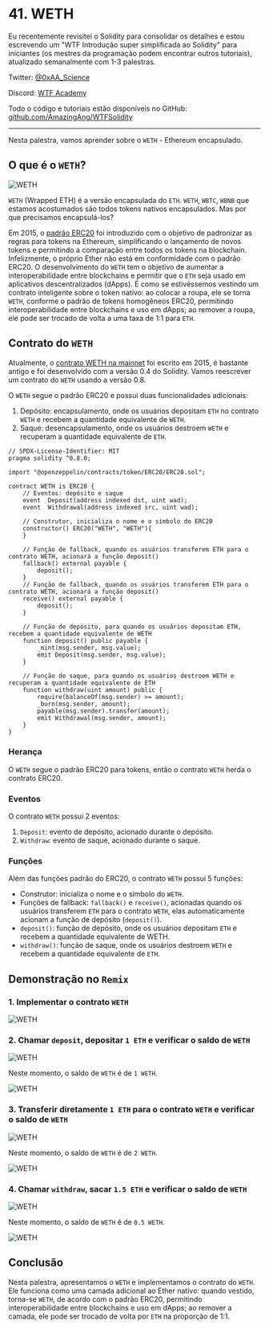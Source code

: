 # 41. WETH

Eu recentemente revisitei o Solidity para consolidar os detalhes e estou escrevendo um "WTF Introdução super simplificada ao Solidity" para iniciantes (os mestres da programação podem encontrar outros tutoriais), atualizado semanalmente com 1-3 palestras.

Twitter: [@0xAA_Science](https://twitter.com/0xAA_Science)

Discord: [WTF Academy](https://discord.gg/5akcruXrsk)

Todo o código e tutoriais estão disponíveis no GitHub: [github.com/AmazingAng/WTFSolidity](https://github.com/AmazingAng/WTFSolidity)

---

Nesta palestra, vamos aprender sobre o `WETH` - Ethereum encapsulado.

## O que é o `WETH`?

![WETH](./img/41-1.gif)

`WETH` (Wrapped ETH) é a versão encapsulada do `ETH`. `WETH`, `WBTC`, `WBNB` que estamos acostumados são todos tokens nativos encapsulados. Mas por que precisamos encapsulá-los?

Em 2015, o [padrão ERC20](../20_SendETH/readme_pt-br.md) foi introduzido com o objetivo de padronizar as regras para tokens na Ethereum, simplificando o lançamento de novos tokens e permitindo a comparação entre todos os tokens na blockchain. Infelizmente, o próprio Ether não está em conformidade com o padrão ERC20. O desenvolvimento do `WETH` tem o objetivo de aumentar a interoperabilidade entre blockchains e permitir que o `ETH` seja usado em aplicativos descentralizados (dApps). É como se estivéssemos vestindo um contrato inteligente sobre o token nativo: ao colocar a roupa, ele se torna `WETH`, conforme o padrão de tokens homogêneos ERC20, permitindo interoperabilidade entre blockchains e uso em dApps; ao remover a roupa, ele pode ser trocado de volta a uma taxa de 1:1 para `ETH`.

## Contrato do `WETH`

Atualmente, o [contrato WETH na mainnet](https://rinkeby.etherscan.io/token/0xc778417e063141139fce010982780140aa0cd5ab?a=0xe16c1623c1aa7d919cd2241d8b36d9e79c1be2a2) foi escrito em 2015, é bastante antigo e foi desenvolvido com a versão 0.4 do Solidity. Vamos reescrever um contrato do `WETH` usando a versão 0.8.

O `WETH` segue o padrão ERC20 e possui duas funcionalidades adicionais:

1. Depósito: encapsulamento, onde os usuários depositam `ETH` no contrato `WETH` e recebem a quantidade equivalente de `WETH`.
2. Saque: desencapsulamento, onde os usuários destroem `WETH` e recuperam a quantidade equivalente de `ETH`.

```solidity
// SPDX-License-Identifier: MIT
pragma solidity ^0.8.0;

import "@openzeppelin/contracts/token/ERC20/ERC20.sol";

contract WETH is ERC20 {
    // Eventos: depósito e saque
    event  Deposit(address indexed dst, uint wad);
    event  Withdrawal(address indexed src, uint wad);

    // Construtor, inicializa o nome e o símbolo do ERC20
    constructor() ERC20("WETH", "WETH"){
    }

    // Função de fallback, quando os usuários transferem ETH para o contrato WETH, acionará a função deposit()
    fallback() external payable {
        deposit();
    }
    // Função de fallback, quando os usuários transferem ETH para o contrato WETH, acionará a função deposit()
    receive() external payable {
        deposit();
    }

    // Função de depósito, para quando os usuários depositam ETH, recebem a quantidade equivalente de WETH
    function deposit() public payable {
        _mint(msg.sender, msg.value);
        emit Deposit(msg.sender, msg.value);
    }

    // Função de saque, para quando os usuários destroem WETH e recuperam a quantidade equivalente de ETH
    function withdraw(uint amount) public {
        require(balanceOf(msg.sender) >= amount);
        _burn(msg.sender, amount);
        payable(msg.sender).transfer(amount);
        emit Withdrawal(msg.sender, amount);
    }
}
```

### Herança

O `WETH` segue o padrão ERC20 para tokens, então o contrato `WETH` herda o contrato ERC20.

### Eventos

O contrato `WETH` possui 2 eventos:

1. `Deposit`: evento de depósito, acionado durante o depósito.
2. `Withdraw`: evento de saque, acionado durante o saque.

### Funções

Além das funções padrão do ERC20, o contrato `WETH` possui 5 funções:

- Construtor: inicializa o nome e o símbolo do `WETH`.
- Funções de fallback: `fallback()` e `receive()`, acionadas quando os usuários transferem `ETH` para o contrato `WETH`, elas automaticamente acionam a função de depósito (`deposit()`).
- `deposit()`: função de depósito, onde os usuários depositam `ETH` e recebem a quantidade equivalente de WETH.
- `withdraw()`: função de saque, onde os usuários destroem `WETH` e recebem a quantidade equivalente de `ETH`.

## Demonstração no `Remix`

### 1. Implementar o contrato `WETH`

![WETH](./img/41-2.jpg)

### 2. Chamar `deposit`, depositar `1 ETH` e verificar o saldo de `WETH`

![WETH](./img/41-3.jpg)

Neste momento, o saldo de `WETH` é de `1 WETH`.

![WETH](./img/41-4.jpg)

### 3. Transferir diretamente `1 ETH` para o contrato `WETH` e verificar o saldo de `WETH`

![WETH](./img/41-5.jpg)

Neste momento, o saldo de `WETH` é de `2 WETH`.

![WETH](./img/41-6.jpg)

### 4. Chamar `withdraw`, sacar `1.5 ETH` e verificar o saldo de `WETH`

![WETH](./img/41-7.jpg)

Neste momento, o saldo de `WETH` é de `0.5 WETH`.

![WETH](./img/41-8.jpg)

## Conclusão

Nesta palestra, apresentamos o `WETH` e implementamos o contrato do `WETH`. Ele funciona como uma camada adicional ao Ether nativo: quando vestido, torna-se `WETH`, de acordo com o padrão ERC20, permitindo interoperabilidade entre blockchains e uso em dApps; ao remover a camada, ele pode ser trocado de volta por `ETH` na proporção de 1:1.

<!-- This file was translated using AI by repo_ai_translate. For more information, visit https://github.com/marcelojsilva/repo_ai_translate -->